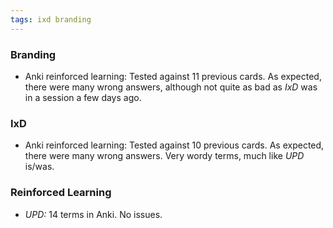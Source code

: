 ```yaml
---
tags: ixd branding
---
```


### Branding

* Anki reinforced learning: Tested against 11 previous cards. As expected, there were many wrong answers, although not quite as bad as *IxD* was in a session a few days ago.

### IxD

* Anki reinforced learning: Tested against 10 previous cards. As expected, there were many wrong answers. Very wordy terms, much like *UPD* is/was. 

### Reinforced Learning

* *UPD:* 14 terms in Anki. No issues.
